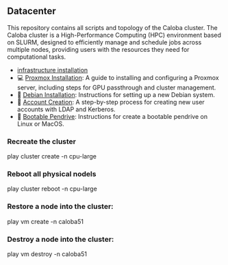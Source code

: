 ## Datacenter

This repository contains all scripts and topology of the Caloba cluster. The Caloba cluster is a High-Performance Computing (HPC) environment based on SLURM, designed to efficiently manage and schedule jobs across multiple nodes, providing users with the resources they need for computational tasks.

* [infrastructure installation](servers/README.md)
* 💻 [Proxmox Installation](docs/How_to_install_Proxmox.md): A guide to installing and configuring a Proxmox server, including steps for GPU passthrough and cluster management.
* 🐧 [Debian Installation](docs/How_to_Install_Debian.md): Instructions for setting up a new Debian system.
* 🔑 [Account Creation](docs/How_to_create_account.md): A step-by-step process for creating new user accounts with LDAP and Kerberos.
* 💾 [Bootable Pendrive](docs/How_to_create_bootable_pendrive.md): Instructions for create a bootable pendrive on Linux or MacOS.


### Recreate the cluster

play cluster create -n cpu-large

### Reboot all physical nodels

play cluster reboot -n cpu-large

### Restore a node into the cluster:

play vm create -n caloba51

### Destroy a node into the cluster:

play vm destroy -n caloba51

